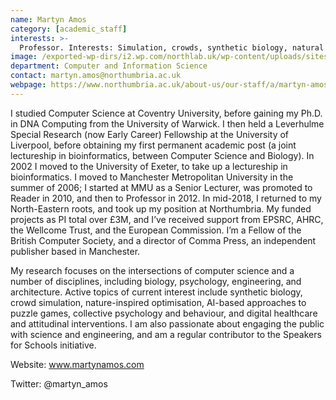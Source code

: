 ```yaml
---
name: Martyn Amos
category: [academic_staff]
interests: >-
  Professor. Interests: Simulation, crowds, synthetic biology, natural computing.
image: /exported-wp-dirs/i2.wp.com/northlab.uk/wp-content/uploads/sites/15/2019/03/MartynAmos13c8.jpg
department: Computer and Information Science
contact: martyn.amos@northumbria.ac.uk
webpage: https://www.northumbria.ac.uk/about-us/our-staff/a/martyn-amos/
---
```

I studied Computer Science at Coventry University, before gaining my Ph.D. in DNA Computing from the University of Warwick. I then held a Leverhulme Special Research (now Early Career) Fellowship at the University of Liverpool, before obtaining my first permanent academic post (a joint lectureship in bioinformatics, between Computer Science and Biology). In 2002 I moved to the University of Exeter, to take up a lectureship in bioinformatics. I moved to Manchester Metropolitan University in the summer of 2006; I started at MMU as a Senior Lecturer, was promoted to Reader in 2010, and then to Professor in 2012. In mid-2018, I returned to my North-Eastern roots, and took up my position at Northumbria. My funded projects as PI total over £3M, and I’ve received support from EPSRC, AHRC, the Wellcome Trust, and the European Commission. I’m a Fellow of the British Computer Society, and a director of Comma Press, an independent publisher based in Manchester.

My research focuses on the intersections of computer science and a number of disciplines, including biology, psychology, engineering, and architecture. Active topics of current interest include synthetic biology, crowd simulation, nature-inspired optimisation, AI-based approaches to puzzle games, collective psychology and behaviour, and digital healthcare and attitudinal interventions. I am also passionate about engaging the public with science and engineering, and am a regular contributor to the Speakers for Schools initiative.

Website: <a href="http://www.martynamos.com/">www.martynamos.com</a>

Twitter: @martyn_amos

